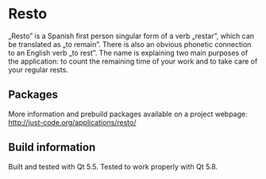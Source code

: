 # Resto
„Resto” is a Spanish first person singular form of a verb „restar”, which can
be translated as „to remain”. There is also an obvious phonetic connection to
an English verb „to rest”.
The name is explaining two main purposes of the application: to count the
remaining time of your work and to take care of your regular rests.

## Packages
More information and prebuild packages available on a project webpage: http://just-code.org/applications/resto/

## Build information
Built and tested with Qt 5.5.
Tested to work properly with Qt 5.8.
